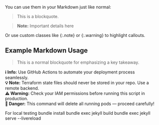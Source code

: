 You can use them in your Markdown just like normal:

> This is a blockquote.

> **Note:** Important details here

Or use custom classes like {:.note} or {:.warning} to highlight callouts.

## Example Markdown Usage

> This is a normal blockquote for emphasizing a key takeaway.

<div class="callout info">
<strong>ℹ️ Info:</strong> Use GitHub Actions to automate your deployment process seamlessly.
</div>

<div class="callout note">
<strong>💡 Note:</strong> Terraform state files should never be stored in your repo. Use a remote backend.
</div>

<div class="callout warning">
<strong>⚠️ Warning:</strong> Check your IAM permissions before running this script in production.
</div>

<div class="callout danger">
<strong>🚨 Danger:</strong> This command will delete all running pods — proceed carefully!
</div>

For local testing
bundle install
bundle exec jekyll build
bundle exec jekyll serve --livereload